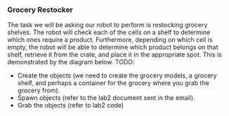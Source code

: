 ### Grocery Restocker
The task we will be asking our robot to perform is restocking grocery shelves. The robot will check each of the cells on a shelf to determine which ones require a product. Furthermore, depending on which cell is empty, the robot will be able to determine which product belongs on that shelf, retrieve it from the crate, and place it in the appropriate spot. This is demonstrated by the diagram below.
TODO:
- Create the objects (we need to create the grocery models, a grocery shelf, and perhaps a container for the grocery where you grab the grocery from). 
- Spawn objects (refer to the lab2 document sent in the email).
- Grab the objects (refer to lab2 code)
